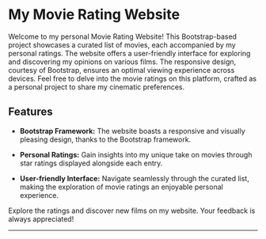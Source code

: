 # My Movie Rating Website

Welcome to my personal Movie Rating Website! This Bootstrap-based project showcases a curated list of movies, each accompanied by my personal ratings. The website offers a user-friendly interface for exploring and discovering my opinions on various films. The responsive design, courtesy of Bootstrap, ensures an optimal viewing experience across devices. Feel free to delve into the movie ratings on this platform, crafted as a personal project to share my cinematic preferences.

## Features

- **Bootstrap Framework:** The website boasts a responsive and visually pleasing design, thanks to the Bootstrap framework.

- **Personal Ratings:** Gain insights into my unique take on movies through star ratings displayed alongside each entry.

- **User-friendly Interface:** Navigate seamlessly through the curated list, making the exploration of movie ratings an enjoyable personal experience.

Explore the ratings and discover new films on my website. Your feedback is always appreciated!

---
